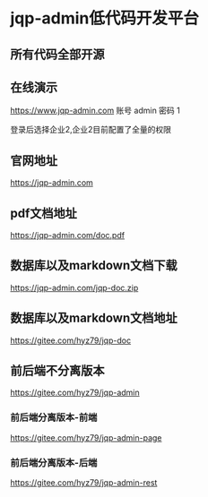 # jqp-admin低代码开发平台

## 所有代码全部开源

## 在线演示
https://www.jqp-admin.com
账号 admin
密码 1

登录后选择企业2,企业2目前配置了全量的权限

## 官网地址 
https://jqp-admin.com

## pdf文档地址 
https://jqp-admin.com/doc.pdf

## 数据库以及markdown文档下载
https://jqp-admin.com/jqp-doc.zip

## 数据库以及markdown文档地址
https://gitee.com/hyz79/jqp-doc

## 前后端不分离版本
https://gitee.com/hyz79/jqp-admin

### 前后端分离版本-前端
https://gitee.com/hyz79/jqp-admin-page

### 前后端分离版本-后端
https://gitee.com/hyz79/jqp-admin-rest

